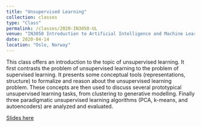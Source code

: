 ```yaml
---
title: "Unsupervised Learning"
collection: classes
type: "Class"
permalink: /classes/2020-IN3050-UL
venue: "IN3050 Introduction to Artificial Intelligence and Machine Learning, University of Oslo"
date: 2020-04-14
location: "Oslo, Norway"
---
```


This class offers an introduction to the topic of unsupervised learning. It first contrasts the problem of unsupervised learning to the problem of supervised learning. It presents some conceptual tools (representations, structure) to formalize and reason about the unsupervised learning problem. These concepts are then used to discuss several prototypical unsupervised learning tasks, from clustering to generative modelling. Finally three paradigmatic unsupervised learning algorithms (PCA, k-means, and autoencoders) are analyzed and evaluated.

[Slides here](IN3050-UL.pdf)

